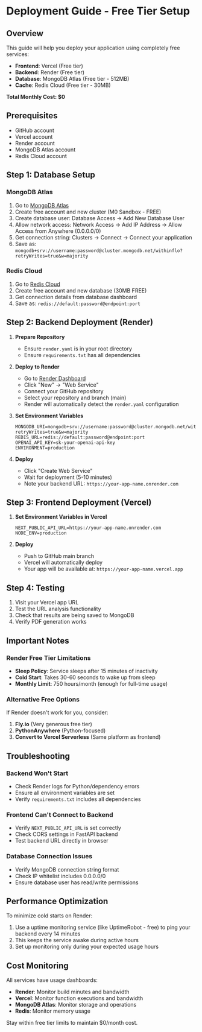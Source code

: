 # Deployment Guide - Free Tier Setup

## Overview
This guide will help you deploy your application using completely free services:
- **Frontend**: Vercel (Free tier)
- **Backend**: Render (Free tier) 
- **Database**: MongoDB Atlas (Free tier - 512MB)
- **Cache**: Redis Cloud (Free tier - 30MB)

**Total Monthly Cost: $0**

## Prerequisites
- GitHub account
- Vercel account
- Render account
- MongoDB Atlas account
- Redis Cloud account

## Step 1: Database Setup

### MongoDB Atlas
1. Go to [MongoDB Atlas](https://www.mongodb.com/cloud/atlas)
2. Create free account and new cluster (M0 Sandbox - FREE)
3. Create database user: Database Access → Add New Database User
4. Allow network access: Network Access → Add IP Address → Allow Access from Anywhere (0.0.0.0/0)
5. Get connection string: Clusters → Connect → Connect your application
6. Save as: `mongodb+srv://username:password@cluster.mongodb.net/withinflo?retryWrites=true&w=majority`

### Redis Cloud
1. Go to [Redis Cloud](https://redis.com/try-free/)
2. Create free account and new database (30MB FREE)
3. Get connection details from database dashboard
4. Save as: `redis://default:password@endpoint:port`

## Step 2: Backend Deployment (Render)

1. **Prepare Repository**
   - Ensure `render.yaml` is in your root directory
   - Ensure `requirements.txt` has all dependencies

2. **Deploy to Render**
   - Go to [Render Dashboard](https://dashboard.render.com/)
   - Click "New" → "Web Service"
   - Connect your GitHub repository
   - Select your repository and branch (main)
   - Render will automatically detect the `render.yaml` configuration

3. **Set Environment Variables**
   ```
   MONGODB_URI=mongodb+srv://username:password@cluster.mongodb.net/withinflo?retryWrites=true&w=majority
   REDIS_URL=redis://default:password@endpoint:port
   OPENAI_API_KEY=sk-your-openai-api-key
   ENVIRONMENT=production
   ```

4. **Deploy**
   - Click "Create Web Service"
   - Wait for deployment (5-10 minutes)
   - Note your backend URL: `https://your-app-name.onrender.com`

## Step 3: Frontend Deployment (Vercel)

1. **Set Environment Variables in Vercel**
   ```
   NEXT_PUBLIC_API_URL=https://your-app-name.onrender.com
   NODE_ENV=production
   ```

2. **Deploy**
   - Push to GitHub main branch
   - Vercel will automatically deploy
   - Your app will be available at: `https://your-app-name.vercel.app`

## Step 4: Testing

1. Visit your Vercel app URL
2. Test the URL analysis functionality
3. Check that results are being saved to MongoDB
4. Verify PDF generation works

## Important Notes

### Render Free Tier Limitations
- **Sleep Policy**: Service sleeps after 15 minutes of inactivity
- **Cold Start**: Takes 30-60 seconds to wake up from sleep
- **Monthly Limit**: 750 hours/month (enough for full-time usage)

### Alternative Free Options

If Render doesn't work for you, consider:

1. **Fly.io** (Very generous free tier)
2. **PythonAnywhere** (Python-focused)
3. **Convert to Vercel Serverless** (Same platform as frontend)

## Troubleshooting

### Backend Won't Start
- Check Render logs for Python/dependency errors
- Ensure all environment variables are set
- Verify `requirements.txt` includes all dependencies

### Frontend Can't Connect to Backend
- Verify `NEXT_PUBLIC_API_URL` is set correctly
- Check CORS settings in FastAPI backend
- Test backend URL directly in browser

### Database Connection Issues
- Verify MongoDB connection string format
- Check IP whitelist includes 0.0.0.0/0
- Ensure database user has read/write permissions

## Performance Optimization

To minimize cold starts on Render:
1. Use a uptime monitoring service (like UptimeRobot - free) to ping your backend every 14 minutes
2. This keeps the service awake during active hours
3. Set up monitoring only during your expected usage hours

## Cost Monitoring

All services have usage dashboards:
- **Render**: Monitor build minutes and bandwidth
- **Vercel**: Monitor function executions and bandwidth  
- **MongoDB Atlas**: Monitor storage and operations
- **Redis**: Monitor memory usage

Stay within free tier limits to maintain $0/month cost.
